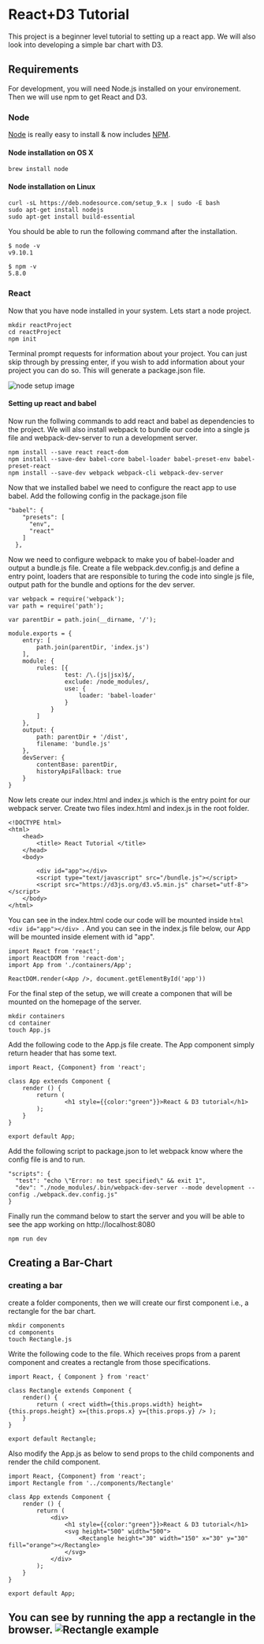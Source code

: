 # React+D3 Tutorial

This project is a beginner level tutorial to setting up a react app. We will also look into developing a simple bar chart with D3.

## Requirements

For development, you will need Node.js installed on your environement. Then we will use npm to get React and D3.

### Node

[Node](http://nodejs.org/) is really easy to install & now includes [NPM](https://npmjs.org/).

#### Node installation on OS X

    brew install node

#### Node installation on Linux

    curl -sL https://deb.nodesource.com/setup_9.x | sudo -E bash 
    sudo apt-get install nodejs
    sudo apt-get install build-essential

You should be able to run the following command after the installation.

    $ node -v
    v9.10.1

    $ npm -v
    5.8.0

### React

Now that you have node installed in your system. Lets start a node project.

    mkdir reactProject
	cd reactProject
	npm init

Terminal prompt requests for information about your project. You can just skip through by pressing enter, if you wish to add information about your project you can do so. This will generate a package.json file.

![node setup image](node_setup.png)

#### Setting up react and babel

Now run the follwing commands to add react and babel as dependencies to the project. We will also install webpack to bundle our code into a single js file and webpack-dev-server to run a development server.

	npm install --save react react-dom
	npm install --save-dev babel-core babel-loader babel-preset-env babel-preset-react
	npm install --save-dev webpack webpack-cli webpack-dev-server

Now that we installed babel we need to configure the react app to use babel. Add the following config in the package.json file

	"babel": {
	    "presets": [
	      "env",
	      "react"
	    ]
	  },

Now we need to configure webpack to make you of babel-loader and output a bundle.js file. Create a file webpack.dev.config.js and define a entry point, loaders that are responsible to turing the code into single js file, output path for the bundle and options for the dev server.

	var webpack = require('webpack');
	var path = require('path');

	var parentDir = path.join(__dirname, '/');

	module.exports = {
	    entry: [
	        path.join(parentDir, 'index.js')
	    ],
	    module: {
	        rules: [{
	                test: /\.(js|jsx)$/,
	                exclude: /node_modules/,
	                use: {
	                    loader: 'babel-loader'
	                }
	            }
	        ]
	    },
	    output: {
	        path: parentDir + '/dist',
	        filename: 'bundle.js'
	    },
	    devServer: {
	        contentBase: parentDir,
	        historyApiFallback: true
	    }
	}


Now lets create our index.html and index.js which is the entry point for our webpack server. Create two files index.html and index.js in the root folder.

	<!DOCTYPE html>
	<html>
	    <head>
	        <title> React Tutorial </title>
	    </head>
	    <body>

	        <div id="app"></div>
	        <script type="text/javascript" src="/bundle.js"></script>
	        <script src="https://d3js.org/d3.v5.min.js" charset="utf-8"></script>
	    </body>
	</html>

You can see in the index.html code our code will be mounted inside ```html <div id="app"></div> ```. And you can see in the index.js file below, our App will be mounted inside element with id "app".

	import React from 'react';
	import ReactDOM from 'react-dom';
	import App from './containers/App';

	ReactDOM.render(<App />, document.getElementById('app'))

For the final step of the setup, we will create a componen that will be mounted on the homepage of the server.

	mkdir containers
	cd container
	touch App.js

Add the following code to the App.js file create. The App component simply return header that has some text.

	import React, {Component} from 'react';

	class App extends Component {
	    render () {
	        return (
	        		<h1 style={{color:"green"}}>React & D3 tutorial</h1>
	        );
	    }
	}

	export default App;

Add the following script to package.json to let webpack know where the config file is and to run.

	"scripts": {
	  "test": "echo \"Error: no test specified\" && exit 1",
	  "dev": "./node_modules/.bin/webpack-dev-server --mode development --config ./webpack.dev.config.js"
	}

Finally run the command below to start the server and you will be able to see the app working on http://localhost:8080 

	npm run dev

## Creating a Bar-Chart

### creating a bar

create a folder components, then we will create our first component i.e., a rectangle for the bar chart.

	mkdir components
	cd components
	touch Rectangle.js

Write the following code to the file. Which receives props from a parent component and creates a rectangle from those specifications.

	import React, { Component } from 'react'

	class Rectangle extends Component {
		render() {
			return ( <rect width={this.props.width} height={this.props.height} x={this.props.x} y={this.props.y} /> );
		}
	}

	export default Rectangle;

Also modify the App.js as below to send props to the child components and render the child component.

	import React, {Component} from 'react';
	import Rectangle from '../components/Rectangle'

	class App extends Component {
	    render () {
	        return (
	        	<div>
	        		<h1 style={{color:"green"}}>React & D3 tutorial</h1>
	        		<svg height="500" width="500">
	        			<Rectangle height="30" width="150" x="30" y="30" fill="orange"></Rectangle>
	        		</svg>
	        	</div>
	        );
	    }
	}

	export default App;

You can see by running the app a rectangle in the browser.
![Rectangle example](react_rectangle.png)
---
